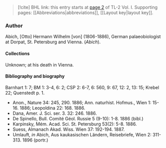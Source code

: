 > [!cite] BHL link: this entry starts at [page 2](https://www.biodiversitylibrary.org/item/103414#page/50/mode/1up) of TL-2 Vol. I.
> Supporting pages: [[Abbreviations|abbreviations]], [[Layout key|layout key]].

### Author

Abich, \[Otto\] Hermann Wilhelm \[von\] (1806-1886), German palaeobiologist at Dorpat, St. Petersburg and Vienna. (*Abich*).

#### Collections

Unknown; at his death in Vienna.

#### Bibliography and biography

Barnhart 1: 7; BM 1: 3-4, 6: 2; CSP 2: 6-7, 6: 560, 9: 67, 12: 2, 13: 15; Krebel 22; Quenstedt p. 1.
- Anon., Nature 34: 245, 290. 1886; Ann. naturhist. Hofmus., Wien 1: 15-16. 1886; Leopoldina 22: 168. 1886.
- Dana, Amer. J. Sci. ser. 3. 32: 246. 1886.
- De Spinello, Bull. Comité Géol. Russie 5 (9-10): 1-8. 1886 (bibl.)
- Karpinsky, Mém. Acad. Sci. St. Petersburg 53(2): 5-8. 1886.
- Suess, Almanach Akad. Wiss. Wien 37: 192-194. 1887.
- Umlauft, *in* Abich, Aus kaukasischen Ländern, Reisebriefe, Wien 2: 311-313. 1896 (portr.)

